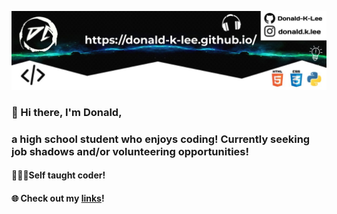 ![Cover Photo](https://github.com/Donald-K-Lee/Donald-K-Lee/blob/master/coverimage.jpeg)
### 👋 Hi there, I'm Donald,
### a high school student who enjoys coding! Currently seeking job shadows and/or volunteering opportunities!  

#### 👨🏻‍💻Self taught coder!  
#### 🌐 Check out my [links](https://donald-k-lee.github.io/Links.html)!  

